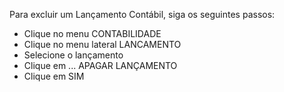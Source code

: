﻿Para excluir um Lançamento Contábil, siga os seguintes passos:

* Clique no menu CONTABILIDADE
* Clique no menu lateral LANCAMENTO
* Selecione o lançamento
* Clique em ... APAGAR LANÇAMENTO
* Clique em SIM
